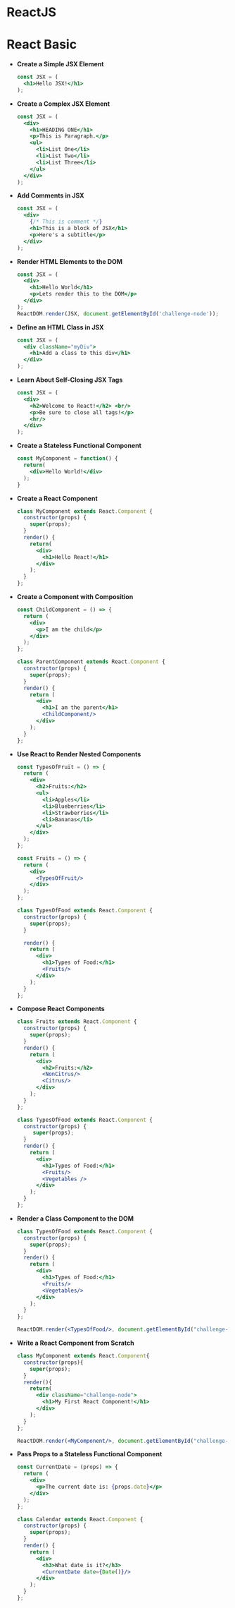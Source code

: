 # ReactJS

# React Basic

- **Create a Simple JSX Element**
    
    ```jsx
    const JSX = (
      <h1>Hello JSX!</h1>
    );
    ```
    
- **Create a Complex JSX Element**
    
    ```jsx
    const JSX = (
      <div>
        <h1>HEADING ONE</h1>
        <p>This is Paragraph.</p>
        <ul>
          <li>List One</li>
          <li>List Two</li>
          <li>List Three</li>
        </ul>
      </div>
    );
    ```
    
- **Add Comments in JSX**
    
    ```jsx
    const JSX = (
      <div>
        {/* This is comment */}
        <h1>This is a block of JSX</h1>
        <p>Here's a subtitle</p>
      </div>
    );
    ```
    
- **Render HTML Elements to the DOM**
    
    ```jsx
    const JSX = (
      <div>
        <h1>Hello World</h1>
        <p>Lets render this to the DOM</p>
      </div>
    );
    ReactDOM.render(JSX, document.getElementById('challenge-node'));
    ```
    
- **Define an HTML Class in JSX**
    
    ```jsx
    const JSX = (
      <div className="myDiv">
        <h1>Add a class to this div</h1>
      </div>
    );
    ```
    
- **Learn About Self-Closing JSX Tags**
    
    ```jsx
    const JSX = (
      <div>
        <h2>Welcome to React!</h2> <br/>
        <p>Be sure to close all tags!</p>
        <hr/>
      </div>
    );
    ```
    
- **Create a Stateless Functional Component**
    
    ```jsx
    const MyComponent = function() {
      return(
        <div>Hello World!</div>
      );
    }
    ```
    
- **Create a React Component**
    
    ```jsx
    class MyComponent extends React.Component {
      constructor(props) {
        super(props);
      }
      render() {
        return(
          <div>
            <h1>Hello React!</h1>
          </div>
        );
      }
    };
    ```
    
- **Create a Component with Composition**
    
    ```jsx
    const ChildComponent = () => {
      return (
        <div>
          <p>I am the child</p>
        </div>
      );
    };
    
    class ParentComponent extends React.Component {
      constructor(props) {
        super(props);
      }
      render() {
        return (
          <div>
            <h1>I am the parent</h1>
            <ChildComponent/>
          </div>
        );
      }
    };
    ```
    
- **Use React to Render Nested Components**
    
    ```jsx
    const TypesOfFruit = () => {
      return (
        <div>
          <h2>Fruits:</h2>
          <ul>
            <li>Apples</li>
            <li>Blueberries</li>
            <li>Strawberries</li>
            <li>Bananas</li>
          </ul>
        </div>
      );
    };
    
    const Fruits = () => {
      return (
        <div>
          <TypesOfFruit/>
        </div>
      );
    };
    
    class TypesOfFood extends React.Component {
      constructor(props) {
        super(props);
      }
    
      render() {
        return (
          <div>
            <h1>Types of Food:</h1>
            <Fruits/>
          </div>
        );
      }
    };
    ```
    
- **Compose React Components**
    
    ```jsx
    class Fruits extends React.Component {
      constructor(props) {
        super(props);
      }
      render() {
        return (
          <div>
            <h2>Fruits:</h2>
            <NonCitrus/>
            <Citrus/>
          </div>
        );
      }
    };
    
    class TypesOfFood extends React.Component {
      constructor(props) {
         super(props);
      }
      render() {
        return (
          <div>
            <h1>Types of Food:</h1>
            <Fruits/>
            <Vegetables />
          </div>
        );
      }
    };
    ```
    
- **Render a Class Component to the DOM**
    
    ```jsx
    class TypesOfFood extends React.Component {
      constructor(props) {
        super(props);
      }
      render() {
        return (
          <div>
            <h1>Types of Food:</h1>
            <Fruits/>
            <Vegetables/>
          </div>
        );
      }
    };
    
    ReactDOM.render(<TypesOfFood/>, document.getElementById("challenge-node"));
    ```
    
- **Write a React Component from Scratch**
    
    ```jsx
    class MyComponent extends React.Component{
      constructor(props){
        super(props);
      }
      render(){
        return(
          <div className="challenge-node">
            <h1>My First React Component!</h1>
          </div>
        );
      }
    };
    
    ReactDOM.render(<MyComponent/>, document.getElementById("challenge-node"));
    ```
    
- **Pass Props to a Stateless Functional Component**
    
    ```jsx
    const CurrentDate = (props) => {
      return (
        <div>
          <p>The current date is: {props.date}</p>
        </div>
      );
    };
    
    class Calendar extends React.Component {
      constructor(props) {
        super(props);
      }
      render() {
        return (
          <div>
            <h3>What date is it?</h3>
            <CurrentDate date={Date()}/>
          </div>
        );
      }
    };
    ```